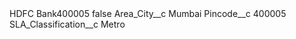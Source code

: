 <?xml version="1.0" encoding="UTF-8"?>
<CustomMetadata xmlns="http://soap.sforce.com/2006/04/metadata" xmlns:xsi="http://www.w3.org/2001/XMLSchema-instance" xmlns:xsd="http://www.w3.org/2001/XMLSchema">
    <label>HDFC Bank400005</label>
    <protected>false</protected>
    <values>
        <field>Area_City__c</field>
        <value xsi:type="xsd:string">Mumbai</value>
    </values>
    <values>
        <field>Pincode__c</field>
        <value xsi:type="xsd:string">400005</value>
    </values>
    <values>
        <field>SLA_Classification__c</field>
        <value xsi:type="xsd:string">Metro</value>
    </values>
</CustomMetadata>
